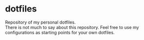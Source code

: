 # dotfiles
Repository of my personal dotfiles.  
There is not much to say about this repository. Feel free to use my configurations as starting points for your own dotfiles.
